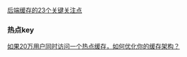 
[后端缓存的23个关键关注点](https://mp.weixin.qq.com/s/yGh9hI-bz_yyrIdBFwwyqA)

### 热点key

[如果20万用户同时访问一个热点缓存，如何优化你的缓存架构？](https://mp.weixin.qq.com/s/RqBla4rg8ut3zEBKhyBo1w)